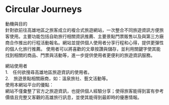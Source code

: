 # Circular Journeys

動機與目的<br>
針對欲前往高雄地區之旅客成立的複合式旅遊網站，一次整合不同旅遊資訊方便旅客使用。主要功能包括自助旅行相關資訊推薦、主要景點門票販售以及與第三方廠商合作推出的行程活動報名。網站並提供個人使用者分享行程和心得，提供更彈性的個人化旅行推薦。
使用者可以將喜歡的文章按讚與儲存，並利用關鍵字使其能找到相關的商品、門票與活動等，進一步提供使用者更便利的旅遊資訊服務。

網站使用者<br>
1.　任何欲搜尋高雄地區旅遊資訊的使用者。<br>
2.　旅遊景點相關廠商，如：溫泉旅社、藝文活動等。<br>
使用本網站平台的優點：<br>
網站不僅彙整了官方之旅遊資訊，也提供個人經驗分享；使得旅客能得到富有參考價值且完整又客觀的高雄旅行訊息，並使其能得到最即時的優惠情報。

